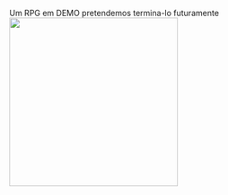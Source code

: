 Um RPG em DEMO pretendemos termina-lo futuramente
<img width="300px" src="https://media.tenor.com/lGUwTeltLgQAAAAj/pokemon-gengareguitar.gif"/>

